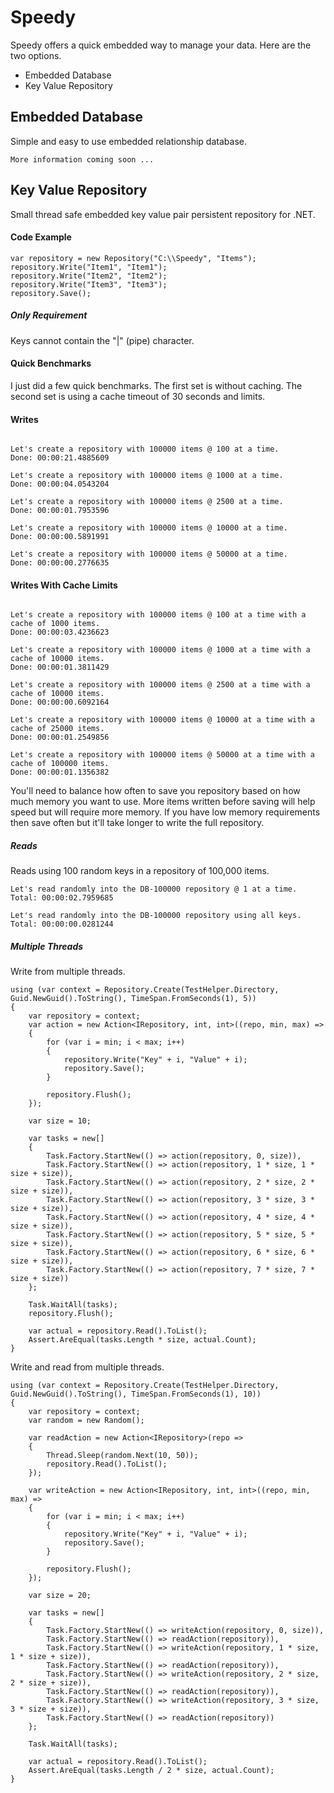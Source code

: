 # Speedy

Speedy offers a quick embedded way to manage your data. Here are the two options.

* Embedded Database
* Key Value Repository


## Embedded Database

Simple and easy to use embedded relationship database.

```
More information coming soon ...
```

## Key Value Repository

Small thread safe embedded key value pair persistent repository for .NET.

#### Code Example

```
var repository = new Repository("C:\\Speedy", "Items");
repository.Write("Item1", "Item1");
repository.Write("Item2", "Item2");
repository.Write("Item3", "Item3");
repository.Save();
```

##### Only Requirement

Keys cannot contain the "|" (pipe) character.

#### Quick Benchmarks

I just did a few quick benchmarks. The first set is without caching. The second set is using a cache timeout of 30 seconds and limits.

#### Writes

```

Let's create a repository with 100000 items @ 100 at a time.
Done: 00:00:21.4885609

Let's create a repository with 100000 items @ 1000 at a time.
Done: 00:00:04.0543204

Let's create a repository with 100000 items @ 2500 at a time.
Done: 00:00:01.7953596

Let's create a repository with 100000 items @ 10000 at a time.
Done: 00:00:00.5891991

Let's create a repository with 100000 items @ 50000 at a time.
Done: 00:00:00.2776635

```

#### Writes With Cache Limits
```

Let's create a repository with 100000 items @ 100 at a time with a cache of 1000 items.
Done: 00:00:03.4236623

Let's create a repository with 100000 items @ 1000 at a time with a cache of 10000 items.
Done: 00:00:01.3811429

Let's create a repository with 100000 items @ 2500 at a time with a cache of 10000 items.
Done: 00:00:00.6092164

Let's create a repository with 100000 items @ 10000 at a time with a cache of 25000 items.
Done: 00:00:01.2549856

Let's create a repository with 100000 items @ 50000 at a time with a cache of 100000 items.
Done: 00:00:01.1356382
```

You'll need to balance how often to save you repository based on
how much memory you want to use. More items written before saving
will help speed but will require more memory. If you have low memory
requirements then save often but it'll take longer to write the 
full repository.

##### Reads

Reads using 100 random keys in a repository of 100,000 items.

```
Let's read randomly into the DB-100000 repository @ 1 at a time.
Total: 00:00:02.7959685

Let's read randomly into the DB-100000 repository using all keys.
Total: 00:00:00.0281244
```

##### Multiple Threads

Write from multiple threads.

```
using (var context = Repository.Create(TestHelper.Directory, Guid.NewGuid().ToString(), TimeSpan.FromSeconds(1), 5))
{
	var repository = context;
	var action = new Action<IRepository, int, int>((repo, min, max) =>
	{
		for (var i = min; i < max; i++)
		{
			repository.Write("Key" + i, "Value" + i);
			repository.Save();
		}

		repository.Flush();
	});

	var size = 10;

	var tasks = new[]
	{
		Task.Factory.StartNew(() => action(repository, 0, size)),
		Task.Factory.StartNew(() => action(repository, 1 * size, 1 * size + size)),
		Task.Factory.StartNew(() => action(repository, 2 * size, 2 * size + size)),
		Task.Factory.StartNew(() => action(repository, 3 * size, 3 * size + size)),
		Task.Factory.StartNew(() => action(repository, 4 * size, 4 * size + size)),
		Task.Factory.StartNew(() => action(repository, 5 * size, 5 * size + size)),
		Task.Factory.StartNew(() => action(repository, 6 * size, 6 * size + size)),
		Task.Factory.StartNew(() => action(repository, 7 * size, 7 * size + size))
	};

	Task.WaitAll(tasks);
	repository.Flush();

	var actual = repository.Read().ToList();
	Assert.AreEqual(tasks.Length * size, actual.Count);
}
```

Write and read from multiple threads.

```
using (var context = Repository.Create(TestHelper.Directory, Guid.NewGuid().ToString(), TimeSpan.FromSeconds(1), 10))
{
	var repository = context;
	var random = new Random();

	var readAction = new Action<IRepository>(repo =>
	{
		Thread.Sleep(random.Next(10, 50));
		repository.Read().ToList();
	});

	var writeAction = new Action<IRepository, int, int>((repo, min, max) =>
	{
		for (var i = min; i < max; i++)
		{
			repository.Write("Key" + i, "Value" + i);
			repository.Save();
		}

		repository.Flush();
	});

	var size = 20;

	var tasks = new[]
	{
		Task.Factory.StartNew(() => writeAction(repository, 0, size)),
		Task.Factory.StartNew(() => readAction(repository)),
		Task.Factory.StartNew(() => writeAction(repository, 1 * size, 1 * size + size)),
		Task.Factory.StartNew(() => readAction(repository)),
		Task.Factory.StartNew(() => writeAction(repository, 2 * size, 2 * size + size)),
		Task.Factory.StartNew(() => readAction(repository)),
		Task.Factory.StartNew(() => writeAction(repository, 3 * size, 3 * size + size)),
		Task.Factory.StartNew(() => readAction(repository))
	};

	Task.WaitAll(tasks);

	var actual = repository.Read().ToList();
	Assert.AreEqual(tasks.Length / 2 * size, actual.Count);
}
```